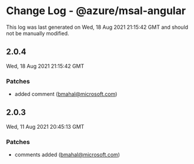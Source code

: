 # Change Log - @azure/msal-angular

This log was last generated on Wed, 18 Aug 2021 21:15:42 GMT and should not be manually modified.

<!-- Start content -->

## 2.0.4

Wed, 18 Aug 2021 21:15:42 GMT

### Patches

- added  comment (bmahal@microsoft.com)

## 2.0.3

Wed, 11 Aug 2021 20:45:13 GMT

### Patches

- comments added (bmahal@microsoft.com)
